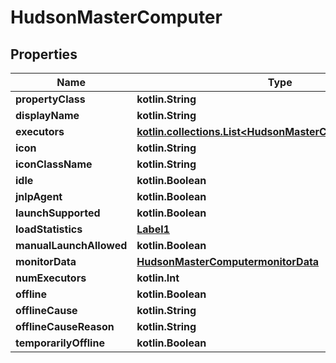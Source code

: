 
# HudsonMasterComputer

## Properties
Name | Type | Description | Notes
------------ | ------------- | ------------- | -------------
**propertyClass** | **kotlin.String** |  |  [optional]
**displayName** | **kotlin.String** |  |  [optional]
**executors** | [**kotlin.collections.List&lt;HudsonMasterComputerexecutors&gt;**](HudsonMasterComputerexecutors.md) |  |  [optional]
**icon** | **kotlin.String** |  |  [optional]
**iconClassName** | **kotlin.String** |  |  [optional]
**idle** | **kotlin.Boolean** |  |  [optional]
**jnlpAgent** | **kotlin.Boolean** |  |  [optional]
**launchSupported** | **kotlin.Boolean** |  |  [optional]
**loadStatistics** | [**Label1**](Label1.md) |  |  [optional]
**manualLaunchAllowed** | **kotlin.Boolean** |  |  [optional]
**monitorData** | [**HudsonMasterComputermonitorData**](HudsonMasterComputermonitorData.md) |  |  [optional]
**numExecutors** | **kotlin.Int** |  |  [optional]
**offline** | **kotlin.Boolean** |  |  [optional]
**offlineCause** | **kotlin.String** |  |  [optional]
**offlineCauseReason** | **kotlin.String** |  |  [optional]
**temporarilyOffline** | **kotlin.Boolean** |  |  [optional]



